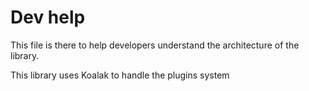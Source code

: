 # Dev help
This file is there to help developers understand the architecture of the library.

This library uses Koalak to handle the plugins system
